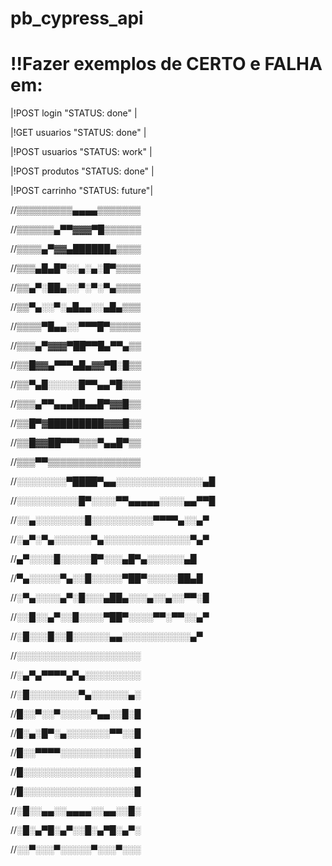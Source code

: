 # pb_cypress_api

!!Fazer exemplos de CERTO e FALHA em:
===================================
|!POST login     "STATUS: done"  |

|!GET  usuarios  "STATUS: done"  |

|!POST usuarios  "STATUS: work"  |

|!POST produtos  "STATUS: done"  |

|!POST carrinho  "STATUS: future"|

//▒▒▒▒▒▒▒▒▒▄▄▄▄▒▒▒▒▒▒▒

//▒▒▒▒▒▒▄▀▀▓▓▓▀█▒▒▒▒▒▒

//▒▒▒▒▄▀▓▓▄██████▄▒▒▒▒

//▒▒▒▄█▄█▀░░▄░▄░█▀▒▒▒▒

//▒▒▄▀░██▄░░▀░▀░▀▄▒▒▒▒ 

//▒▒▀▄░░▀░▄█▄▄░░▄█▄▒▒▒

//▒▒▒▒▀█▄▄░░▀▀▀█▀▒▒▒▒▒

//▒▒▒▄▀▓▓▓▀██▀▀█▄▀▀▄▒▒

//▒▒█▓▓▄▀▀▀▄█▄▓▓▀█░█▒▒

//▒▒▀▄█░░░░░█▀▀▄▄▀█▒▒▒

//▒▒▒▄▀▀▄▄▄██▄▄█▀▓▓█▒▒

//▒▒█▀▓█████████▓▓▓█▒▒

//▒▒█▓▓██▀▀▀▒▒▒▀▄▄█▀▒▒

//▒▒▒▀▀▒▒▒▒▒▒▒▒▒▒▒▒▒▒▒


//░░░░░░░░▀████▀▄▄░░░░░░░░░░░░░░▄█

//░░░░░░░░░░█▀░░░░▀▀▄▄▄▄▄░░░░▄▄▀▀█

//░░▄░░░░░░░░█░░░░░░░░░░▀▀▀▀▄░░▄▀

//░▄▀░▀▄░░░░░░▀▄░░░░░░░░░░░░░░▀▄▀

//▄▀░░░░█░░░░░█▀░░░▄█▀▄░░░░░░▄█

//▀▄░░░░░▀▄░░█░░░░░▀██▀░░░░░██▄█

//░▀▄░░░░▄▀░█░░░▄██▄░░░▄░░▄░░▀▀░█

//░░█░░▄▀░░█░░░░▀██▀░░░░▀▀░▀▀░░▄▀

//░█░░░█░░█░░░░░░▄▄░░░░░░░░░░░▄▀


//░░░░░░░░░░░░░░░░░░░░

//░▄▀▄▀▀▀▀▄▀▄░░░░░░░░░

//░█░░░░░░░░▀▄░░░░░░▄░

//█░░▀░░▀░░░░░▀▄▄░░█░█

//█░▄░█▀░▄░░░░░░░▀▀░░█

//█░░▀▀▀▀░░░░░░░░░░░░█

//█░░░░░░░░░░░░░░░░░░█

//█░░░░░░░░░░░░░░░░░░█

//░█░░▄▄░░▄▄▄▄░░▄▄░░█░

//░█░▄▀█░▄▀░░█░▄▀█░▄▀░

//░░▀░░░▀░░░░░▀░░░▀░░░
